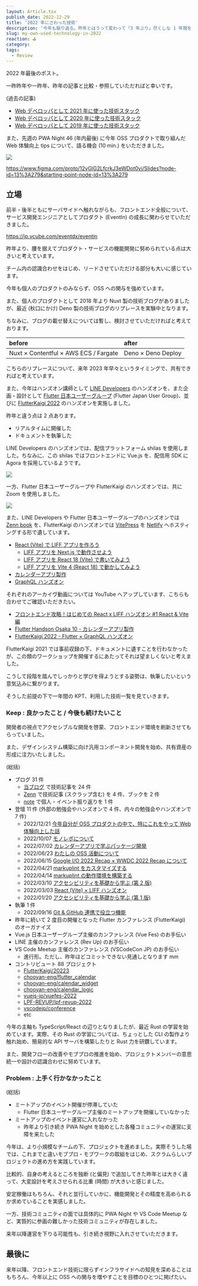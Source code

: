 ```yaml
---
layout: Article.tsx
publish_date: 2022-12-29
title: '2022 年にさわった技術'
description: '今年も振り返る。昨年とはうって変わって「3 年ぶり」尽くしな 1 年間を振り返る。'
slug: my-own-used-technology-in-2022
reaction: ⛳️
category:
tags:
  - Review
---
```


2022 年最後のポスト。

一昨昨年や一昨年、昨年の記事と比較・参照していただればと幸いです。

(過去の記事)

- [Web デベロッパとして 2021 年に使った技術スタック](https://blog.nekohack.me/posts/my-own-used-technology-in-2021)
- [Web デベロッパとして 2020 年に使った技術スタック](https://blog.nekohack.me/posts/my-own-used-technology-in-2020)
- [Web デベロッパとして 2019 年に使った技術スタック](https://blog.nekohack.me/posts/my-own-used-technology-in-2019)

また、先週の PWA Night 46 (年内最後) に今年 OSS プロダクトで取り組んだ Web 体験向上 tips について、語る機会 (10 min.) をいただきました。

![](https://i.imgur.com/2XDasw4.png)

https://www.figma.com/proto/12yGlG2LfcrkJ3eWDot0vj/Slides?node-id=13%3A279&starting-point-node-id=13%3A279

## 立場

前半・後半ともにサーバサイドへ触れながらも、フロントエンド全般について、サービス開発エンジニアとしてプロダクト (EventIn) の成長に関わらせていただきました。

https://jp.vcube.com/eventdx/eventin

昨年より、腰を据えてプロダクト・サービスの機能開発に努められている点は大きいと考えています。

チーム内の認識合わせをはじめ、リードさせていただける部分も大いに感じています。

今年も個人のプロダクトのみならず、OSS への関与を強めています。

また、個人のプロダクトとして 2018 年より Nuxt 製の技術ブログがありましたが、最近 (秋口にかけ) Deno 製の技術ブログのリプレースを実験中となります。

ちなみに、ブログの載せ替えについては暫し、検討させていただければと考えております。

| before                                | after              |
| :------------------------------------ | :----------------- |
| Nuxt × Contentful × AWS ECS / Fargate | Deno × Deno Deploy |

こちらのリプレースについて、来年 2023 年早々というタイミングで、共有できればと考えています。

また、今年はハンズオン講師として [LINE Developers](https://linedevelopercommunity.connpass.com/event/237619/) のハンズオンを、また企画・設計として [Flutter 日本ユーザーグループ](https://flutter-jp.connpass.com/) (Flutter Japan User Group)、並びに [FlutterKaigi 2022](https://flutterkaigi.jp/2022) のハンズオンを実施しました。

昨年と違う点は 2 点あります。

- リアルタイムに開催した
- ドキュメントを執筆した

LINE Developers のハンズオンでは、配信プラットフォーム shilas を使用しました。ちなみに、この shilas ではフロントエンドに Vue.js を、配信用 SDK に Agora を採用しているようです。

![](https://i.imgur.com/Sfe3sb1.jpg)

一方、Flutter 日本ユーザーグループや FlutterKaigi のハンズオンでは、共に Zoom を使用しました。

![](https://i.imgur.com/3bRJEkY.png)

また、LINE Developers や Flutter 日本ユーザーグループのハンズオンでは [Zenn book](https://zenn.dev/books) を、FlutterKaigi のハンズオンでは [VitePress](https://vitepress.vuejs.org/) を [Netlify](https://www.netlify.com/) へホスティングする形で遺しています。

- [React (Vite) で LIFF アプリを作ろう](https://zenn.dev/jiyuujin/books/react-x-vite-x-liff)
  - [LIFF アプリを Next.js で動作させよう](https://zenn.dev/jiyuujin/articles/liff-on-nextjs)
  - [LIFF アプリを React 18 (Vite) で書いてみよう](https://zenn.dev/jiyuujin/articles/liff-on-react18)
  - [LIFF アプリを Vite 4 (React 18) で動かしてみよう](https://zenn.dev/jiyuujin/articles/what-is-vite4)
- [カレンダーアプリ製作](https://zenn.dev/chooyan/books/calendar-package)
- [GraphQL ハンズオン](https://flutterkaigi-2022-workshop.netlify.app/)

それぞれのアーカイヴ動画については YouTube へアップしています、こちらも合わせてご確認いただきたい。

- [フロントエンド攻略！はじめての React x LIFF ハンズオン #1 React & Vite 編](https://www.youtube.com/watch?v=D8GeQyrueEY)
- [Flutter Handson Osaka 10 - カレンダーアプリ製作](https://www.youtube.com/watch?v=dlAKk1VAQyA)
- [FlutterKaigi 2022 - Flutter × GraphQL ハンズオン](https://www.youtube.com/watch?v=I2Cw9z6vHzk)

FlutterKaigi 2021 では事前収録の下、ドキュメントに遺すことを行わなかったが、この類のワークショップを開催するにあたってそれは望ましくないと考えました。

こうして段階を踏んでしっかりと学びを得ようとする姿勢は、執筆したいという意気込みに繋がります。

そうした前提の下で一年間の KPT、利用した技術一覧を見ていきます。

### Keep : 良かったこと / 今後も続けたいこと

開発者の視点でアクセシブルな開発を啓蒙、フロントエンド環境を刷新させてもらっていました。

また、デザインシステム構築に向け汎用コンポーネント開発を始め、共有資産の形成に注力いたしました。

(総括)

- ブログ 31 件
  - [当ブログ](https://blog.nekohack.me/) で技術記事を 24 件
  - [Zenn](https://zenn.dev/) で技術記事 (スクラップ含む) を 4 件、ブックを 2 件
  - [note](https://note.com/) で個人・イベント振り返りを 1 件
- 登壇 11 件 (外部の勉強会やハンズオンで 4 件、内々の勉強会やハンズオンで 7 件)
  - 2022/12/21 [今年自分が OSS プロダクトの中で、特にこれをやって Web 体験向上した話](https://www.figma.com/proto/12yGlG2LfcrkJ3eWDot0vj/Slides?node-id=13%3A279&starting-point-node-id=13%3A279)
  - 2022/10/07 [モノレポについて](https://blog.nekohack.me/posts/monorepo-tutorial)
  - 2022/07/02 [カレンダーアプリで学ぶパッケージ開発](https://zenn.dev/chooyan/books/calendar-package)
  - 2022/06/23 [わたしの OSS 活動について](https://docs.google.com/presentation/d/141tABAoz2LYozHC89fSwqqXJtGEX47mVXyJ5SEfYtZY/edit?usp=sharing)
  - 2022/06/15 [Google I/O 2022 Recap × WWDC 2022 Recap について](https://blog.nekohack.me/posts/22s-googleio-wwdc-recap)
  - 2022/04/21 [markuplint をカスタマイズする](https://blog.nekohack.me/posts/customize-markuplint-to-audit-accessibility)
  - 2022/04/14 [markuplint の動作環境を構築する](https://blog.nekohack.me/posts/setup-markuplint-to-audit-accessibility)
  - 2022/03/10 [アクセシビリティを基礎から学ぶ (第 2 版)](https://docs.google.com/presentation/d/1TGXqz-mg1mkKPRazb_jT5umxC98h6dXrhQqdJX4YJUE/edit?usp=sharing)
  - 2022/03/03 [React (Vite) × LIFF ハンズオン](https://blog.nekohack.me/posts/answer-to-learn-react-with-line)
  - 2022/01/20 [アクセシビリティを基礎から学ぶ (第 1 版)](https://docs.google.com/presentation/d/1z6OFNh3NnN9mP3Rh2wGhyOpy_QslKcZfR6I8K7blOEY/edit?usp=sharing)
- 執筆 1 件
  - 2022/09/16 [Git & GitHub 連携で役立つ機能](https://gihyo.jp/magazine/SD/archive/2022/202210)
- 昨年に続いて 2 度目の開催となった Flutter カンファレンス (FlutterKaigi) のオーガナイズ
- Vue.js 日本ユーザーグループ主催のカンファレンス (Vue Fes) のお手伝い
- LINE 主催のカンファレンス (Rev Up) のお手伝い
- VS Code Meetup 主催のカンファレンス (VSCodeCon JP) のお手伝い
  - 進行形。ただし、昨年ほどコミットできない見通しとなります mm
- コントリビュート 88 プロジェクト
  - [FlutterKaigi/20223](https://github.com/FlutterKaigi/20223)
  - [chooyan-eng/flutter_calendar](https://github.com/chooyan-eng/flutter_calendar)
  - [chooyan-eng/calendar_widget](https://github.com/chooyan-eng/calendar_widget)
  - [chooyan-eng/calendar_logic](https://github.com/chooyan-eng/calendar_logic)
  - [vuejs-jp/vuefes-2022](https://github.com/vuejs-jp/vuefes-2022)
  - [LPF-REVUP/lpf-revup-2022](https://github.com/LPF-REVUP/lpf-revup-2022)
  - [vscodejp/conference](https://github.com/vscodejp/conference)
  - etc

今年の主軸も TypeScript/React の辺りとなりましたが、最近 Rust の学習を始めています。実際、その Rust の学習については、ちょっとした CLI の製作より触れ始め、簡易的な API サーバを構築したりと Rust 力を研鑽しています。

また、開発フローの改善やモブプロの推進を始め、プロジェクトメンバーの意思統一や設計の認識合わせに努めています。

### Problem : 上手く行かなかったこと

(総括)

- ミートアップのイベント開催が停滞していた
  - Flutter 日本ユーザーグループ主催のミートアップを開催していなかった
- ミートアップのイベント運営に入れなかった
  - 昨年より引き続き PWA Night を始めとした各種コミュニティの運営に支障を来たした

今年は、より小規模なチームの下、プロジェクトを進めました。実際そうした場では、これまでと違いモブプロ・モブワークの取組をはじめ、スクラムらしいプロジェクトの進め方を実践しています。

比較的、自身の考えるところを独断 (と偏見) で追加してきた昨年とは大きく違って、大変設計を考えさせられる比重 (時間) が大きいと感じました。

安定稼働はもちろん、それと並行していかに、機能開発とその精度を高められるか求めていることを実感しました。

一方、技術コミュニティの面では具体的に PWA Night や VS Code Meetup など、実質的に参画の難しかった技術コミュニティが存在しました。

来年以降運営を下りる可能性も、引き続き視野に入れさせていただきます。

## 最後に

来年以降、フロントエンド技術に限らずインフラサイドへの知見を深めることはもちろん、今年以上に OSS への関与を増やすことを目標のひとつに掲げたい。
